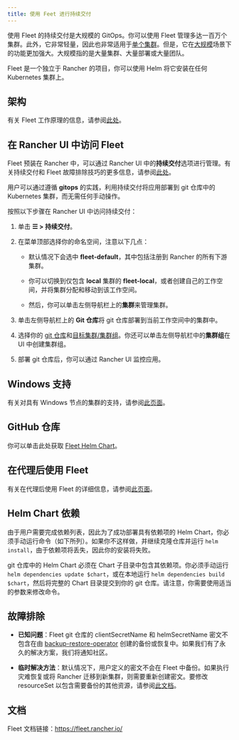 ```yaml
---
title: 使用 Feet 进行持续交付
---
```


使用 Fleet 的持续交付是大规模的 GitOps。你可以使用 Fleet 管理多达一百万个集群。此外，它非常轻量，因此也非常适用于[单个集群](https://fleet.rancher.io/installation#default-install)。但是，它在[大规模](https://fleet.rancher.io/installation#configuration-for-multi-cluster)场景下的功能更加强大。大规模指的是大量集群、大量部署或大量团队。

Fleet 是一个独立于 Rancher 的项目，你可以使用 Helm 将它安装在任何 Kubernetes 集群上。


## 架构

有关 Fleet 工作原理的信息，请参阅[此处](../integrations-in-rancher/fleet-gitops-at-scale/architecture.md)。

## 在 Rancher UI 中访问 Fleet

Fleet 预装在 Rancher 中，可以通过 Rancher UI 中的**持续交付**选项进行管理。有关持续交付和 Fleet 故障排除技巧的更多信息，请参阅[此处](https://fleet.rancher.io/troubleshooting)。

用户可以通过遵循 **gitops** 的实践，利用持续交付将应用部署到 git 仓库中的 Kubernetes 集群，而无需任何手动操作。

按照以下步骤在 Rancher UI 中访问持续交付：

1. 单击 **☰ > 持续交付**。

1. 在菜单顶部选择你的命名空间，注意以下几点：

   - 默认情况下会选中 **fleet-default**，其中包括注册到 Rancher 的所有下游集群。

   - 你可以切换到仅包含 **local** 集群的 **fleet-local**，或者创建自己的工作空间，并将集群分配和移动到该工作空间。

   - 然后，你可以单击左侧导航栏上的**集群**来管理集群。

1. 单击左侧导航栏上的 **Git 仓库**将 git 仓库部署到当前工作空间中的集群中。

1. 选择你的 [git 仓库](https://fleet.rancher.io/gitrepo-add)和[目标集群/集群组](https://fleet.rancher.io/gitrepo-targets)。你还可以单击左侧导航栏中的**集群组**在 UI 中创建集群组。

1. 部署 git 仓库后，你可以通过 Rancher UI 监控应用。

## Windows 支持

有关对具有 Windows 节点的集群的支持，请参阅[此页面](../integrations-in-rancher/fleet-gitops-at-scale/windows-support.md)。

## GitHub 仓库

你可以单击此处获取 [Fleet Helm Chart](https://github.com/rancher/fleet/releases)。

## 在代理后使用 Fleet

有关在代理后使用 Fleet 的详细信息，请参阅[此页面](../integrations-in-rancher/fleet-gitops-at-scale/use-fleet-behind-a-proxy.md)。

## Helm Chart 依赖

由于用户需要完成依赖列表，因此为了成功部署具有依赖项的 Helm Chart，你必须手动运行命令（如下所列）。如果你不这样做，并继续克隆仓库并运行 `helm install`，由于依赖项将丢失，因此你的安装将失败。

git 仓库中的 Helm Chart 必须在 Chart 子目录中包含其依赖项。你必须手动运行 `helm dependencies update $chart`，或在本地运行 `helm dependencies build $chart`，然后将完整的 Chart 目录提交到你的 git 仓库。请注意，你需要使用适当的参数来修改命令。

## 故障排除

- **已知问题**：Fleet git 仓库的 clientSecretName 和 helmSecretName 密文不包含在由 [backup-restore-operator](../how-to-guides/new-user-guides/backup-restore-and-disaster-recovery/back-up-rancher.md#1-安装-rancher-backup-operator) 创建的备份或恢复中。如果我们有了永久的解决方案，我们将通知社区。

- **临时解决方法**：默认情况下，用户定义的密文不会在 Fleet 中备份。如果执行灾难恢复或将 Rancher 迁移到新集群，则需要重新创建密文。要修改 resourceSet 以包含需要备份的其他资源，请参阅[此文档](https://github.com/rancher/backup-restore-operator#user-flow)。

## 文档

Fleet 文档链接：https://fleet.rancher.io/